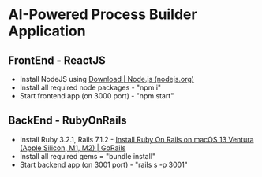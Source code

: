 # AI-Powered Process Builder Application
## FrontEnd - ReactJS
- Install NodeJS using [Download | Node.js (nodejs.org)](https://nodejs.org/en/download)
- Install all required node packages - "npm i"
- Start frontend app (on 3000 port) - "npm start"
## BackEnd - RubyOnRails
- Install Ruby 3.2.1, Rails 7.1.2 - [Install Ruby On Rails on macOS 13 Ventura (Apple Silicon, M1, M2) | GoRails](https://gorails.com/setup/macos/13-ventura)
- Install all required gems = "bundle install"
- Start backend app (on 3001 port) - "rails s -p 3001"